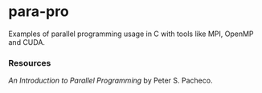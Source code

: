 # para-pro
Examples of parallel programming usage in C with tools like MPI, OpenMP and CUDA.

### Resources 
*An Introduction to Parallel Programming* by Peter S. Pacheco.


